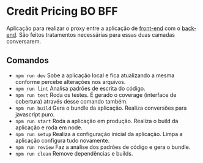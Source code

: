 # Credit Pricing BO BFF

Aplicação para realizar o proxy entre a aplicação de [front-end](https://gitlab.sicredi.net/precificacao/credit-pricing-bo-web) com o [back-end](https://gitlab.sicredi.net/precificacao/credit-pricing-bo-web). São feitos tratamentos necessárias para essas duas camadas conversarem.


## Comandos
- `npm run dev` Sobe a aplicação local e fica atualizando a mesma conforme percebe alterações nos arquivos.
- `npm run lint` Analisa padrões de escrita do código.
- `npm run test` Roda os testes. É gerado o coverage (interface de cobertura) através desse comando também.
- `npm run build` Gera o bundle da aplicação. Realiza conversões para javascript puro.
- `npm run start` Roda a aplicação em produção. Realiza o build da aplicação e roda em node.
- `npm run setup` Realiza a configuração inicial da aplicação. Limpa a aplicação configura tudo novamente.
- `npm run review` Faz a analise dos padrões de código e gera o bundle.
- `npm run clean` Remove dependências e builds.
